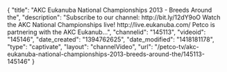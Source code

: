 {
    "title": "AKC Eukanuba National Championships 2013 - Breeds Around the",
    "description": "Subscribe to our channel: http:\/\/bit.ly\/12dY9oO Watch the AKC National Championships live! http:\/\/live.eukanuba.com\/ Petco is partnering with the AKC Eukanub...",
    "channelid": "145113",
    "videoid": "145146",
    "date_created": "1394762625",
    "date_modified": "1418181178",
    "type": "captivate",
    "layout": "channelVideo",
    "url": "\/petco-tv\/akc-eukanuba-national-championships-2013-breeds-around-the\/145113-145146"
}